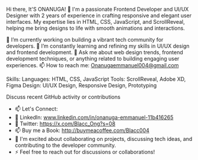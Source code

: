Hi there, It'S ONANUGA! 👋
I'm a passionate Frontend Developer and UI/UX Designer with 2 years of experience in crafting 
responsive and elegant user interfaces. My expertise lies in HTML, CSS, JavaScript, and ScrollReveal, 
helping me bring designs to life with smooth animations and interactions.

🔭 I’m currently working on building a vibrant tech community for developers.
🌱 I’m constantly learning and refining my skills in UI/UX design and frontend development.
💬 Ask me about web design trends, frontend development techniques, 
or anything related to building engaging user experiences.
📫 How to reach me: Onanugaemmanuel004@gmail.com

Skills:
Languages: HTML, CSS, JavaScript
Tools: ScrollReveal, Adobe XD, Figma
Design: UI/UX Design, Responsive Design, Prototyping

Discuss recent GitHub activity or contributions
- 📫 Let's Connect:
- 👀 LinkedIn: www.linkedin.com/in/onanuga-emmanuel-11b416265
- 👀 Twitter: https://x.com/Blacc_Ong?s=08
- 📫 Buy me a Book: http://buymeacoffee.com/Blacc004
- 👀 I'm excited about collaborating on projects, discussing tech ideas, and contributing to the developer community. 
- ⚡ Feel free to reach out for discussions or collaborations!


<!---
Blacc004/Blacc004 is a ✨ special ✨ repository because its `README.md` (this file) appears on your GitHub profile.
You can click the Preview link to take a look at your changes.
--->
